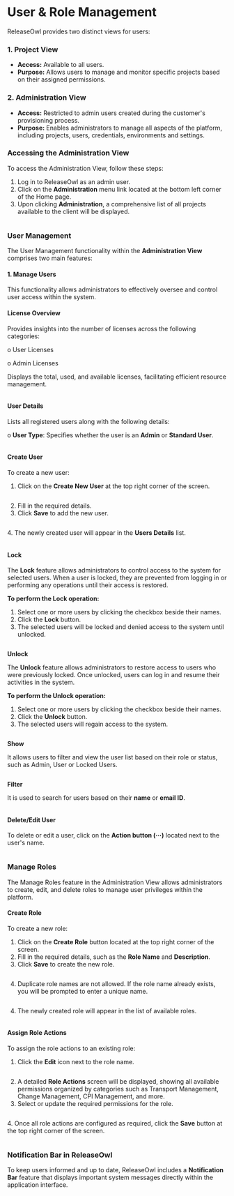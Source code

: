 # User & Role Management

ReleaseOwl provides two distinct views for users:

### 1. Project View

* **Access:** Available to all users.
* &#x20;**Purpose:** Allows users to manage and monitor specific projects based on their assigned permissions.

### 2. Administration View

* &#x20;**Access:** Restricted to admin users created during the customer's provisioning process.
* &#x20;**Purpose:** Enables administrators to manage all aspects of the platform, including projects, users, credentials, environments and settings.

### **Accessing the Administration View**

To access the Administration View, follow these steps:

1. Log in to ReleaseOwl as an admin user.
2. Click on the **Administration** menu link located at the bottom left corner of the Home page.
3. Upon clicking **Administration**, a comprehensive list of all projects available to the client will be displayed.

<figure><img src="../../.gitbook/assets/image (29).png" alt=""><figcaption></figcaption></figure>

### User Management

The User Management functionality within the **Administration View** comprises two main features:

#### 1. Manage Users

This functionality allows administrators to effectively oversee and control user access within the system.

#### License Overview

Provides insights into the number of licenses across the following categories:

o   User Licenses

o   Admin Licenses

Displays the total, used, and available licenses, facilitating efficient resource management.

<figure><img src="../../.gitbook/assets/image (30).png" alt=""><figcaption></figcaption></figure>

#### User Details

Lists all registered users along with the following details:

o   **User Type**: Specifies whether the user is an **Admin** or **Standard User**.

<figure><img src="../../.gitbook/assets/image (11) (1) (1) (1) (1) (1) (1) (1).png" alt=""><figcaption></figcaption></figure>

#### Create User

To create a new user:

1. Click on the **Create New User** at the top right corner of the screen.

<figure><img src="../../.gitbook/assets/image (1154).png" alt=""><figcaption></figcaption></figure>

2. Fill in the required details.
3. Click **Save** to add the new user.

<figure><img src="../../.gitbook/assets/image (1153).png" alt=""><figcaption></figcaption></figure>

4\. The newly created user will appear in the **Users Details** list.

<figure><img src="../../.gitbook/assets/image (1151).png" alt=""><figcaption></figcaption></figure>

#### Lock

The **Lock** feature allows administrators to control access to the system for selected users. When a user is locked, they are prevented from logging in or performing any operations until their access is restored.

**To perform the Lock operation:**

1. Select one or more users by clicking the checkbox beside their names.
2. Click the **Lock** button.
3. The selected users will be locked and denied access to the system until unlocked.

<figure><img src="../../.gitbook/assets/image (1155).png" alt=""><figcaption></figcaption></figure>

**Unlock**

The **Unlock** feature allows administrators to restore access to users who were previously locked. Once unlocked, users can log in and resume their activities in the system.

**To perform the Unlock operation:**

1. Select one or more users by clicking the checkbox beside their names.
2. Click the **Unlock** button.&#x20;
3. The selected users will regain access to the system.

<figure><img src="../../.gitbook/assets/image (1157).png" alt=""><figcaption></figcaption></figure>

**Show**

It allows users to filter and view the user list based on their role or status, such as Admin, User or Locked Users.

<figure><img src="../../.gitbook/assets/image (1158).png" alt=""><figcaption></figcaption></figure>

**Filter**

It is used to search for users based on their **name** or **email ID**.

<figure><img src="../../.gitbook/assets/image (1159).png" alt=""><figcaption></figcaption></figure>

#### Delete/Edit User

To delete or edit a user, click on the **Action button (⋯)** located next to the user's name.

<figure><img src="../../.gitbook/assets/image (1160).png" alt=""><figcaption></figcaption></figure>

### Manage Roles

The Manage Roles feature in the Administration View allows administrators to create, edit, and delete roles to manage user privileges within the platform.

#### Create Role

To create a new role:

1. Click on the **Create Role** button located at the top right corner of the screen.
2. Fill in the required details, such as the **Role Name** and **Description**.
3. Click **Save** to create the new role.

<figure><img src="../../.gitbook/assets/image (1161).png" alt=""><figcaption></figcaption></figure>

4. Duplicate role names are not allowed. If the role name already exists, you will be prompted to enter a unique name.

<figure><img src="../../.gitbook/assets/image (1162).png" alt=""><figcaption></figcaption></figure>

4. The newly created role will appear in the list of available roles.

<figure><img src="../../.gitbook/assets/image (1015).png" alt=""><figcaption></figcaption></figure>

#### Assign Role Actions

To assign the role actions to an existing role:

1. Click the **Edit** icon next to the role name.

<figure><img src="../../.gitbook/assets/image (1163).png" alt=""><figcaption></figcaption></figure>



2. A detailed **Role Actions** screen will be displayed, showing all available permissions organized by categories such as Transport Management, Change Management, CPI Management, and more.
3. Select or update the required permissions for the role.

<figure><img src="../../.gitbook/assets/image (379).png" alt=""><figcaption></figcaption></figure>

4\. Once all role actions are configured as required, click the **Save** button at the top right corner of the screen.

<figure><img src="../../.gitbook/assets/image (1164).png" alt=""><figcaption></figcaption></figure>

### **Notification Bar in ReleaseOwl**

To keep users informed and up to date, ReleaseOwl includes a **Notification Bar** feature that displays important system messages directly within the application interface.

<figure><img src="../../.gitbook/assets/spaces_gxMFrS3iS93Acg8g9ASO_uploads_vqTukABmP7328zT1QZxY_image.webp" alt=""><figcaption></figcaption></figure>
